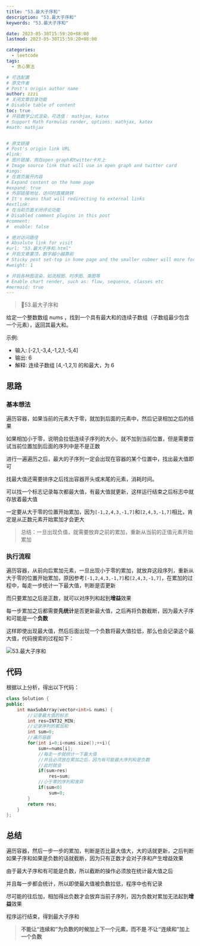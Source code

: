 ```yaml
---
title: "53.最大子序和"
description: "53.最大子序和"
keywords: "53.最大子序和"

date: 2023-05-30T15:59:20+08:00
lastmod: 2023-05-30T15:59:20+08:00

categories:
  - leetcode
tags:
  - 贪心算法

# 可选配置
# 原文作者
# Post's origin author name
author: zzzi
# 关闭文章目录功能
# Disable table of content
toc: true
# 开启数学公式渲染，可选值： mathjax, katex
# Support Math Formulas render, options: mathjax, katex
#math: mathjax


# 原文链接
# Post's origin link URL
#link:
# 图片链接，用在open graph和twitter卡片上
# Image source link that will use in open graph and twitter card
#imgs:
# 在首页展开内容
# Expand content on the home page
#expand: true
# 外部链接地址，访问时直接跳转
# It's means that will redirecting to external links
#extlink:
# 在当前页面关闭评论功能
# Disabled comment plugins in this post
#comment:
#  enable: false

# 绝对访问路径
# Absolute link for visit
#url: "53.最大子序和.html"
# 开启文章置顶，数字越小越靠前
# Sticky post set-top in home page and the smaller nubmer will more forward.
#weight: 1

# 开启各种图渲染，如流程图、时序图、类图等
# Enable chart render, such as: flow, sequence, classes etc
#mermaid: true
---
```


> :dizzy:53.最大子序和

给定一个整数数组 nums ，找到一个具有最大和的连续子数组（子数组最少包含一个元素），返回其最大和。

示例:

- 输入: [-2,1,-3,4,-1,2,1,-5,4]
- 输出: 6
- 解释: 连续子数组  [4,-1,2,1] 的和最大，为  6

<!--more-->

## 思路

### 基本想法

遍历容器，如果当前的元素大于零，就加到后面的元素中，然后记录相加之后的结果

如果相加小于零，说明会拉低连续子序列的大小，就不加到当前位置，但是需要尝试当前位置加到后面的序列中是不是正数

进行一遍遍历之后，最大的子序列一定会出现在容器的某个位置中，找出最大值即可

找最大值还需要排序之后找出容器开头或末尾的元素，消耗时间。

可以找一个标志记录每次都最大值，有最大值就更新，这样运行结束之后标志中就存放着最大值

一定要从大于零的位置开始累加，因为`[-1,2,4,3,-1,7]`和`[2,4,3,-1,7]`相比，肯定是从正数元素开始累加才会更大

> 总结：一旦出现负值，就需要放弃之前的累加，重新从当前的正值元素开始累加

### 执行流程

遍历容器，从前向后累加元素，一旦出现小于零的累加，就放弃这段序列，重新从大于零的位置开始累加，原因参考`[-1,2,4,3,-1,7]`和`[2,4,3,-1,7]`，在累加的过程中，每走一步统计一下最大值，判断是否更新

而只要累加之后是正数，就可以对序列和起到**增益**效果

每一步累加之后都需要**先统计**是否更新最大值，之后再将负数截断，因为最大子序和可能是一个**负数**

这样即使出现最大值，然后后面出现一个负数将最大值拉低，那么也会记录这个最大值，代码搜索的过程如下：

![53.最大子序和](https://code-thinking.cdn.bcebos.com/gifs/53.%E6%9C%80%E5%A4%A7%E5%AD%90%E5%BA%8F%E5%92%8C.gif)

## 代码

根据以上分析，得出以下代码：

```c++
class Solution {
public:
    int maxSubArray(vector<int>& nums) {
        //记录最大值的标志
        int res=INT32_MIN;
        //记录序列的累加和
        int sum=0;
        //遍历容器
        for(int i=0;i<nums.size();++i){
            sum+=nums[i];
            //每走一步就统计一下最大值
            //并且必须放在累加之后，因为有可能最大序列和是负数
            //此时就会
            if(sum>res)
                res=sum;
            //小于零的序列和舍弃
            if(sum<0)
                sum=0;
        }
        return res;
    }
};
```

## 总结

遍历容器，然后一步一步的累加，判断是否比最大值大，大的话就更新，之后判断如果子序和如果是负数的话就截断，因为只有正数才会对子序和产生增益效果

由于最大子序和有可能是负数，所以截断的操作必须放在统计最大值之后

并且每一步都会统计，所以即使最大值被负数拉低，程序中也有记录

尽可能的往后加，相加得出负数才会放弃当前子序列，因为负数对累加无法起到**增益**效果

程序运行结束，得到最大子序和

> **不能让“连续和”为负数的时候加上下一个元素，而不是 不让“连续和”加上一个负数**
